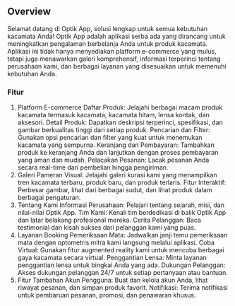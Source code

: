 ## Overview

Selamat datang di Optik App, solusi lengkap untuk semua kebutuhan kacamata Anda! Optik App adalah aplikasi serba ada yang dirancang untuk meningkatkan pengalaman berbelanja Anda untuk produk kacamata. Aplikasi ini tidak hanya menyediakan platform e-commerce yang mulus, tetapi juga menawarkan galeri komprehensif, informasi terperinci tentang perusahaan kami, dan berbagai layanan yang disesuaikan untuk memenuhi kebutuhan Anda.

### Fitur

1. Platform E-commerce
Daftar Produk: Jelajahi berbagai macam produk kacamata termasuk kacamata, kacamata hitam, lensa kontak, dan aksesori.
Detail Produk: Dapatkan deskripsi terperinci, spesifikasi, dan gambar berkualitas tinggi dari setiap produk.
Pencarian dan Filter: Gunakan opsi pencarian dan filter yang kuat untuk menemukan kacamata yang sempurna.
Keranjang dan Pembayaran: Tambahkan produk ke keranjang Anda dan lanjutkan dengan proses pembayaran yang aman dan mudah.
Pelacakan Pesanan: Lacak pesanan Anda secara real-time dari pembelian hingga pengiriman.
2. Galeri
Pameran Visual: Jelajahi galeri kurasi kami yang menampilkan tren kacamata terbaru, produk baru, dan produk terlaris.
Fitur Interaktif: Perbesar gambar, lihat dari berbagai sudut, dan lihat produk dalam berbagai pengaturan.
3. Tentang Kami
Informasi Perusahaan: Pelajari tentang sejarah, misi, dan nilai-nilai Optik App.
Tim Kami: Kenali tim berdedikasi di balik Optik App dan latar belakang profesional mereka.
Cerita Pelanggan: Baca testimonial dan kisah sukses dari pelanggan kami yang puas.
4. Layanan
Booking Pemeriksaan Mata: Jadwalkan janji temu pemeriksaan mata dengan optometris mitra kami langsung melalui aplikasi.
Coba Virtual: Gunakan fitur augmented reality kami untuk mencoba berbagai gaya kacamata secara virtual.
Penggantian Lensa: Minta layanan penggantian lensa untuk bingkai Anda yang ada.
Dukungan Pelanggan: Akses dukungan pelanggan 24/7 untuk setiap pertanyaan atau bantuan.
5. Fitur Tambahan
Akun Pengguna: Buat dan kelola akun Anda, lihat riwayat pesanan, dan simpan produk favorit.
Notifikasi: Terima notifikasi untuk pembaruan pesanan, promosi, dan penawaran khusus.
